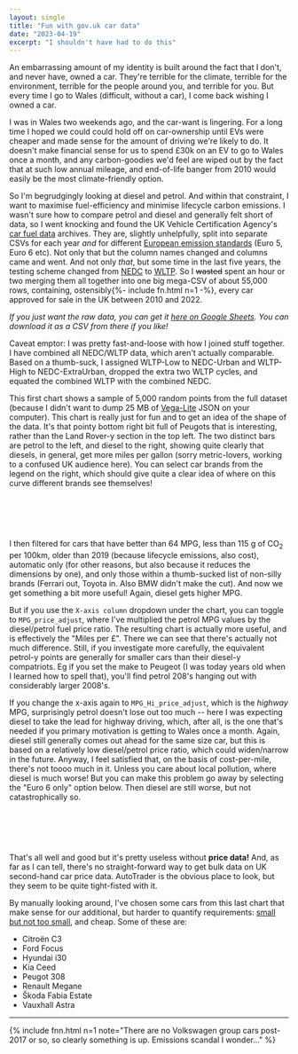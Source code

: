 ```yaml
---
layout: single
title: "Fun with gov.uk car data"
date: "2023-04-19"
excerpt: "I shouldn't have had to do this"
---
```

<script src="https://cdn.jsdelivr.net/npm/vega@5.22.1"></script>
<script src="https://cdn.jsdelivr.net/npm/vega-lite@5.7.1"></script>
<script src="https://cdn.jsdelivr.net/npm/vega-embed@6.21.3"></script>

An embarrassing amount of my identity is built around the fact that I don't, and never have, owned a car. They're terrible for the climate, terrible for the environment, terrible for the people around you, and terrible for you. But every time I go to Wales (difficult, without a car), I come back wishing I owned a car.

I was in Wales two weekends ago, and the car-want is lingering. For a long time I hoped we could could hold off on car-ownership until EVs were cheaper and made sense for the amount of driving we're likely to do. It doesn't make financial sense for us to spend £30k on an EV to go to Wales once a month, and any carbon-goodies we'd feel are wiped out by the fact that at such low annual mileage, and end-of-life banger from 2010 would easily be the most climate-friendly option.

So I'm begrudgingly looking at diesel and petrol. And within that constraint, I want to maximise fuel-efficiency and minimise lifecycle carbon emissions. I wasn't sure how to compare petrol and diesel and generally felt short of data, so I went knocking and found the UK Vehicle Certification Agency's [car fuel data](https://carfueldata.vehicle-certification-agency.gov.uk/downloads/default.aspx) archives. They are, slightly unhelpfully, split into separate CSVs for each year _and_ for different [European emission standards](https://en.wikipedia.org/wiki/European_emission_standards) (Euro 5, Euro 6 etc). Not only that but the column names changed and columns came and went. And not only _that_, but some time in the last five years, the testing scheme changed from [NEDC](https://en.wikipedia.org/wiki/New_European_Driving_Cycle) to [WLTP](https://en.wikipedia.org/wiki/Worldwide_Harmonised_Light_Vehicles_Test_Procedure). So I ~~wasted~~ spent an hour or two merging them all together into one big mega-CSV of about 55,000 rows, containing, ostensibly{%- include fn.html n=1 -%}, every car approved for sale in the UK between 2010 and 2022.

_If you just want the raw data, you can get it [here on Google Sheets](https://docs.google.com/spreadsheets/d/1cp68jPKkK2AjjX2oA8vZ75jS-DEWccZeySxz27YHmtU/edit#gid=157623882&fvid=1041876850). You can download it as a CSV from there if you like!_

Caveat emptor: I was pretty fast-and-loose with how I joined stuff together. I have combined all NEDC/WLTP data, which aren't actually comparable. Based on a thumb-suck, I assigned WLTP-Low to NEDC-Urban and WLTP-High to NEDC-ExtraUrban, dropped the extra two WLTP cycles, and equated the combined WLTP with the combined NEDC.

This first chart shows a sample of 5,000 random points from the full dataset (because I didn't want to dump 25 MB of [Vega-Lite](https://vega.github.io/vega-lite/) JSON on your computer). This chart is really just for fun and to get an idea of the shape of the data. It's that pointy bottom right bit full of Peugots that is interesting, rather than the Land Rover-y section in the top left. The two distinct bars are petrol to the left, and diesel to the right, showing quite clearly that diesels, in general, get more miles per gallon (sorry metric-lovers, working to a confused UK audience here). You can select car brands from the legend on the right, which should give quite a clear idea of where on this curve different brands see themselves!
<script src="/assets/cars/sample.js"></script>
<div id="vis-sample" style="padding:2rem 0"></div>
<script type="text/javascript">vegaEmbed('#vis-sample', sample)</script>

I then filtered for cars that have better than 64 MPG, less than 115 g of CO<sub>2</sub> per 100km, older than 2019 (because lifecycle emissions, also cost), automatic only (for other reasons, but also because it reduces the dimensions by one), and only those within a thumb-sucked list of non-silly brands (Ferrari out, Toyota in. Also BMW didn't make the cut). And now we get something a bit more useful! Again, diesel gets higher MPG.

But if you use the `X-axis column` dropdown under the chart, you can toggle to `MPG_price_adjust`, where I've multiplied the petrol MPG values by the diesel/petrol fuel price ratio. The resulting chart is actually more useful, and is effectively the "Miles per £". There we can see that there's actually not much difference. Still, if you investigate more carefully, the equivalent petrol-y points are generally for smaller cars than their diesel-y compatriots. Eg if you set the make to Peugeot (I was today years old when I learned how to spell that), you'll find petrol 208's hanging out with considerably larger 2008's.

If you change the x-axis again to `MPG_Hi_price_adjust`, which is the _highway_ MPG, surprisingly petrol doesn't lose out too much -- here I was expecting diesel to take the lead for highway driving, which, after all, is the one that's needed if you primary motivation is getting to Wales once a month. Again, diesel still generally comes out ahead for the same size car, but this is based on a relatively low diesel/petrol price ratio, which could widen/narrow in the future. Anyway, I feel satisfied that, on the basis of cost-per-mile, there's not toooo much in it. Unless you care about local pollution, where diesel is much worse! But you can make this problem go away by selecting the "Euro 6 only" option below. Then diesel are still worse, but not catastrophically so.
<script src="/assets/cars/good.js"></script>
<div id="vis-good" style="padding:2rem 0"></div>
<script type="text/javascript">vegaEmbed('#vis-good', good)</script>

That's all well and good but it's pretty useless without **price data!** And, as far as I can tell, there's no straight-forward way to get bulk data on UK second-hand car price data. AutoTrader is the obvious place to look, but they seem to be quite tight-fisted with it.

By manually looking around, I've chosen some cars from this last chart that make sense for our additional, but harder to quantify requirements: [small but not too small](https://www.carsized.com/en/cars/compare/citroen-c3-2016-5-door-hatchback-vs-skoda-fabia-2018-estate/), and cheap. Some of these are:
- Citroën C3
- Ford Focus
- Hyundai i30
- Kia Ceed
- Peugot 308
- Renault Megane
- Škoda Fabia Estate
- Vauxhall Astra

------------------------------

{% include fnn.html n=1 note="There are no Volkswagen group cars post-2017 or so, so clearly something is up. Emissions scandal I wonder..." %}